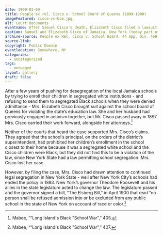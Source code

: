 ```yaml
---
date: 1900-01-09
title: People ex rel. Cisco v. School Board of Queens (1899-1900)
imageFeatured: cisco-vs-boe.jpg
alt: Court documents
eventname: After Samuel Cisco's death, Elizabeth Cisco filed a lawsuit agains the school board in queens.
caption: Samuel and Elizabeth Cisco of Jamaica, New York (today part of Queens in New York City) had been challenging school segregation for years. After Mr. Cisco passed away in 1897, Mrs. Cisco continued her struggle with a suit against the school board of Queens. The above document is a selection from the presiding judge’s opinion in the case.
archive-source: People ex Rel. Cisco v. School Board, 44 App. Div. 469, 61 N.Y.S. 330 (N.Y. App. Div. 1899)
source-link: 
copyright: Public Domain
eventlocation: Somewhere, NY
categories:
  - uncategorized
tags:
  - untagged
layout: gallery
draft: false
---
```


After a few years of pushing for desegregation of the local Jamaica schools by trying to enroll their children in segregated white institutions - and refusing to send them to segregated Black schools when they were denied admittance - Mrs. Elizabeth Cisco brought suit against the school board of Queens for violating the state’s education law. She and her husband had previously engaged in activism together, but Mr. Cisco passed away in 1897. Mrs. Cisco carried their work forward, alongside her attorneys.[^1]

Neither of the courts that heard the case supported Mrs. Cisco’s claims. They agreed that the school’s principal, on the orders of the district’s superintendent, had prohibited her children’s enrollment in the school closest to their home because it was a segregated white school and the Cisco children were Black, but they did not find this to be a violation of the law, since New York State had a law permitting school segregation. Mrs. Cisco lost her case.

However, by filing the case, Mrs. Cisco had drawn attention to continued legal segregation in New York State - well after New York City’s schools had ended the policy in 1883. New York’s governor Theodore Roosevelt and his allies in the state legislature acted to change the law. The legislature passed and the governor signed a bill, “The Elsberg Bill,” in April 1900 that read “no person shall be refused admission into or be excluded from any public school in the state of New York on account of race or color.[^2]

[^1]: Mabee, ““Long Island's Black "School War",” 405.
[^2]: Mabee, ““Long Island's Black "School War",” 407.
